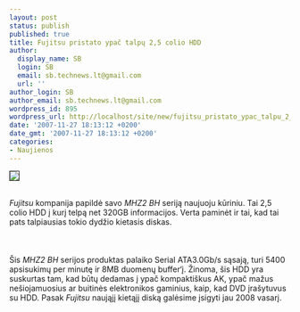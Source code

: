 ```yaml
---
layout: post
status: publish
published: true
title: Fujitsu pristato ypač talpų 2,5 colio HDD
author:
  display_name: SB
  login: SB
  email: sb.technews.lt@gmail.com
  url: ''
author_login: SB
author_email: sb.technews.lt@gmail.com
wordpress_id: 895
wordpress_url: http://localhost/site/new/fujitsu_pristato_ypac_talpu_2_5_colio_hdd/
date: '2007-11-27 18:13:12 +0200'
date_gmt: '2007-11-27 18:13:12 +0200'
categories:
- Naujienos
---
```

<div class="imgright"><img src="http://www.techpowerup.com/img/07-11-27/20071127-01al_thm.jpg" border="1"></div>
<p><br><i>Fujitsu</i> kompanija papildė savo <i>MHZ2 BH</i> seriją naujuoju kūriniu. Tai 2,5 colio HDD į kurį telpą net 320GB informacijos. Verta paminėt ir tai, kad tai pats talpiausias tokio dydžio kietasis diskas.<br />
<br><br />
<br>Šis <i>MHZ2 BH</i> serijos produktas palaiko Serial ATA3.0Gb/s sąsają, turi 5400 apsisukimų per minutę ir 8MB duomenų buffer‘į. Žinoma, šis HDD yra suskurtas tam, kad būtų dedamas į ypač kompaktiškus AK, ypač mažus nešiojamuosius ar buitinės elektronikos gaminius, kaip, kad DVD įrašytuvus su HDD. Pasak <i>Fujitsu</i> naująjį kietąjį diską galėsime įsigyti jau 2008 vasarį.<br />
<br></p>
